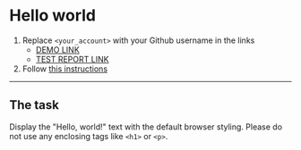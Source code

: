 # Hello world
1. Replace `<your_account>` with your Github username in the links
    - [DEMO LINK](https://anastasiiaAliinyk.github.io/layout_hello-world/) <br>
    - [TEST REPORT LINK](https://anastasiiaAliinyk.github.io/layout_hello-world/report/html_report/)
2. Follow [this instructions](https://mate-academy.github.io/layout_task-guideline/)
___

## The task 
Display the "Hello, world!" text with the default browser styling. Please do not 
use any enclosing tags like `<h1>` or `<p>`.
